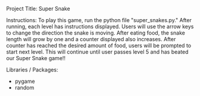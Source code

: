 Project Title: Super Snake

Instructions: 
To play this game, run the python file "super_snakes.py." After running, each level has instructions displayed. 
Users will use the arrow keys to change the direction the snake is moving. After eating food, the snake length will grow by 
one and a counter displayed also increases. After counter has reached the desired amount of food, users will be prompted to 
start next level. This will continue  until user passes level 5 and has beated our Super Snake game!!

Libraries / Packages:
- pygame
- random